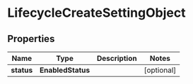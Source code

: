 

# LifecycleCreateSettingObject


## Properties

| Name | Type | Description | Notes |
|------------ | ------------- | ------------- | -------------|
|**status** | **EnabledStatus** |  |  [optional] |



